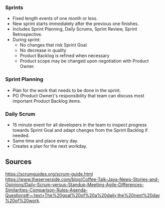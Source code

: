 ### Sprints
* Fixed length events of one month or less.
* New sprint starts immediately after the previous one finishes.
* Includes Sprint Planning, Daily Scrums, Sprint Review, Sprint Retrospective.
* During sprint:
	* No changes that risk Sprint Goal
	* No decrease in quality
	* Product Backlog is refined when necessary
	* Product scope may be changed upon negotiation with Product Owner.

### Sprint Planning
* Plan for the work that needs to be done in the sprint.
* PO (Product Owner)'s responsibility that team can discuss most important Product Backlog items.

### Daily Scrum
* 15 minute event for all developers in the team to inspect progress towards Sprint Goal and adapt changes from the Sprint Backlog if needed.
* Same time and place every day.
* Creates a plan for the next workday.



## Sources
https://scrumguides.org/scrum-guide.html  
https://www.theserverside.com/blog/Coffee-Talk-Java-News-Stories-and-Opinions/Daily-Scrum-versus-Standup-Meeting-Agile-Differences-Similarities-Comparison-Rules-Agenda-Questions#:~:text=The%20goal%20of%20a%20daily,the%20next%20day%20of%20work.